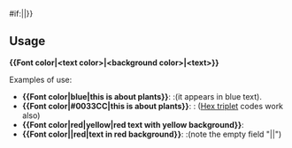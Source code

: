 \#if:\|<span style="background-color:{{{2|inherit}}};color:{{{1|inherit}}};"></span>\|<span style="color:{{{1|inherit}}};"></span>}}<noinclude>

## Usage

**{{Font color\|\<text color\>\|\<background color\>\|\<text\>}}**

Examples of use:

- **{{Font color\|blue\|this is about plants}}**: :(it appears in blue
  text).
- **{{Font color\|#0033CC\|this is about plants}}**: : ([Hex
  triplet](http://en.wikipedia.org/wiki/Web_colors#Hex_triplet) codes
  work also)
- **{{Font color\|red\|yellow\|red text with yellow background}}**:
- **{{Font color\|\|red\|text in red background}}**: :(note the empty
  <text color> field "\|\|")

</noinclude>